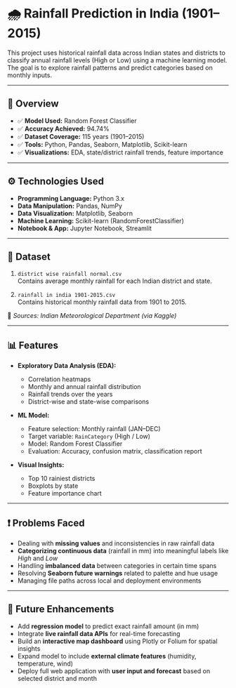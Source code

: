 # 🌧️ Rainfall Prediction in India (1901–2015)

This project uses historical rainfall data across Indian states and districts to classify annual rainfall levels (High or Low) using a machine learning model. The goal is to explore rainfall patterns and predict categories based on monthly inputs.

---

## 📌 Overview

- ✅ **Model Used:** Random Forest Classifier  
- ✅ **Accuracy Achieved:** 94.74%  
- ✅ **Dataset Coverage:** 115 years (1901–2015)  
- ✅ **Tools:** Python, Pandas, Seaborn, Matplotlib, Scikit-learn  
- ✅ **Visualizations:** EDA, state/district rainfall trends, feature importance

---

## ⚙️ Technologies Used

- **Programming Language:** Python 3.x  
- **Data Manipulation:** Pandas, NumPy  
- **Data Visualization:** Matplotlib, Seaborn  
- **Machine Learning:** Scikit-learn (RandomForestClassifier)  
- **Notebook & App:** Jupyter Notebook, Streamlit

---

## 📂 Dataset

1. `district wise rainfall normal.csv`  
   Contains average monthly rainfall for each Indian district and state.

2. `rainfall in india 1901-2015.csv`  
   Contains historical monthly rainfall data from 1901 to 2015.

📌 *Sources: Indian Meteorological Department (via Kaggle)*

---

## 📊 Features

- **Exploratory Data Analysis (EDA):**
  - Correlation heatmaps
  - Monthly and annual rainfall distribution
  - Rainfall trends over the years
  - District-wise and state-wise comparisons

- **ML Model:**
  - Feature selection: Monthly rainfall (JAN–DEC)
  - Target variable: `RainCategory` (High / Low)
  - Model: Random Forest Classifier
  - Evaluation: Accuracy, confusion matrix, classification report

- **Visual Insights:**
  - Top 10 rainiest districts
  - Boxplots by state
  - Feature importance chart

---

## ❗ Problems Faced

- Dealing with **missing values** and inconsistencies in raw rainfall data  
- **Categorizing continuous data** (rainfall in mm) into meaningful labels like *High* and *Low*  
- Handling **imbalanced data** between categories in certain time spans  
- Resolving **Seaborn future warnings** related to palette and hue usage  
- Managing file paths across local and deployment environments

---

## 🚀 Future Enhancements

- Add **regression model** to predict exact rainfall amount (in mm)  
- Integrate **live rainfall data APIs** for real-time forecasting  
- Build an **interactive map dashboard** using Plotly or Folium for spatial insights  
- Expand model to include **external climate features** (humidity, temperature, wind)  
- Deploy full web application with **user input and forecast** based on selected district and month
